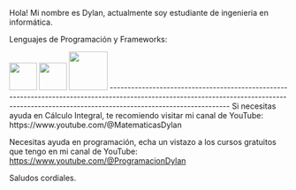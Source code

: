 Hola!
Mi nombre es Dylan, actualmente soy estudiante de ingenieria en informática.

Lenguajes de Programación y Frameworks:

<img src="https://github.com/dylanb55/dylanb55/assets/161396341/bee60e94-3a13-4334-bf7b-72d12783117a" width="50" height="50">
<img src="https://github.com/dylanb55/dylanb55/assets/161396341/1d9a9a67-57a2-446a-ab1f-51b399b1e05c" width="50" height="50">
<img src= "https://github.com/dylanb55/dylanb55/assets/161396341/26a0944c-90a0-49e9-95eb-544b3072b2a3" width= "70" height = "70">
----------------------------------------------------------------------------------------------------------------------------------------------------------------------------------------------
Si necesitas ayuda en Cálculo Integral, te recomiendo visitar mi canal de YouTube: https://www.youtube.com/@MatematicasDylan

Necesitas ayuda en programación, echa un vistazo a los cursos gratuitos que tengo en mi canal de YouTube: https://www.youtube.com/@ProgramacionDylan

Saludos cordiales.
